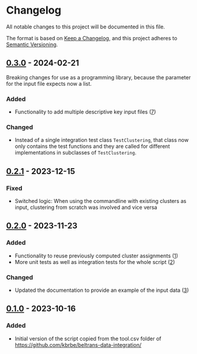 # Changelog

All notable changes to this project will be documented in this file.

The format is based on [Keep a Changelog](https://keepachangelog.com/en/1.0.0/),
and this project adheres to [Semantic Versioning](https://semver.org/spec/v2.0.0.html).

## [0.3.0] - 2024-02-21

Breaking changes for use as a programming library, because the parameter for the input file expects now a list.

### Added

- Functionality to add multiple descriptive key input files ([7](https://github.com/kbrbe/work-set-clustering/issues/7))

### Changed

- Instead of a single integration test class `TestClustering`, that class now only contains the test functions and they are called for different implementations in subclasses of `TestClustering`.

## [0.2.1] - 2023-12-15

### Fixed

- Switched logic: When using the commandline with existing clusters as input, clustering from scratch was involved and vice versa

## [0.2.0] - 2023-11-23

### Added

- Functionality to reuse previously computed cluster assignments ([1](https://github.com/kbrbe/work-set-clustering/issues/1))
- More unit tests as well as integration tests for the whole script ([2](https://github.com/kbrbe/work-set-clustering/issues/2))

### Changed

- Updated the documentation to provide an example of the input data ([3](https://github.com/kbrbe/work-set-clustering/issues/3))

## [0.1.0] - 2023-10-16

### Added

- Initial version of the script copied from the tool.csv folder of https://github.com/kbrbe/beltrans-data-integration/

[0.1.0]: https://github.com/kbrbe/work-set-clustering/releases/tag/v0.1.0
[0.2.0]: https://github.com/kbrbe/work-set-clustering/compare/v0.1.0...v0.2.0
[0.2.1]: https://github.com/kbrbe/work-set-clustering/compare/v0.2.0...v0.2.1
[0.3.0]: https://github.com/kbrbe/work-set-clustering/compare/v0.2.1...v0.3.0

